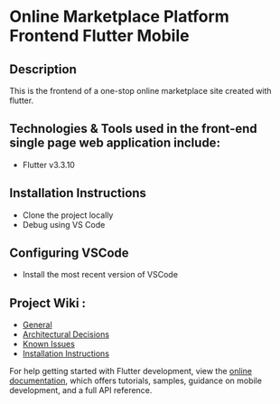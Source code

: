 # Online Marketplace Platform Frontend Flutter Mobile

## Description

This is the frontend of a one-stop online marketplace site created with flutter.

## Technologies & Tools used in the front-end single page web application include:

- Flutter v3.3.10

## Installation Instructions

- Clone the project locally
- Debug using VS Code

## Configuring VSCode

- Install the most recent version of VSCode

## Project Wiki :
- [General](https://dev.azure.com/rimazmohommed523/Marketplace/_wiki/wikis/Marketplace.wiki/22/Frontend-Flutter-Android-Mobile-Application)
- [Architectural Decisions](https://dev.azure.com/rimazmohommed523/Marketplace/_wiki/wikis/Marketplace.wiki/34/Architectural-Decisions)
- [Known Issues](https://dev.azure.com/rimazmohommed523/Marketplace/_wiki/wikis/Marketplace.wiki/33/Known-Issues)
- [Installation Instructions](https://dev.azure.com/rimazmohommed523/Marketplace/_wiki/wikis/Marketplace.wiki/32/Installation-Instructions)

For help getting started with Flutter development, view the
[online documentation](https://docs.flutter.dev/), which offers tutorials,
samples, guidance on mobile development, and a full API reference.
